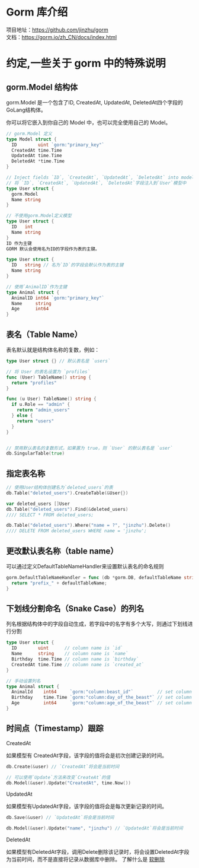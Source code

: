 # Gorm 库介绍
项目地址：https://github.com/jinzhu/gorm  
文档：https://gorm.io/zh_CN/docs/index.html

# 约定,一些关于 gorm 中的特殊说明
## gorm.Model 结构体
gorm.Model 是一个包含了ID, CreatedAt, UpdatedAt, DeletedAt四个字段的GoLang结构体。

你可以将它嵌入到你自己的 Model 中，也可以完全使用自己的 Model。
```go
// gorm.Model 定义
type Model struct {
  ID        uint `gorm:"primary_key"`
  CreatedAt time.Time
  UpdatedAt time.Time
  DeletedAt *time.Time
}
```
```go
// Inject fields `ID`, `CreatedAt`, `UpdatedAt`, `DeletedAt` into model `User`
// 将 `ID`, `CreatedAt`, `UpdatedAt`, `DeletedAt`字段注入到`User`模型中
type User struct {
  gorm.Model
  Name string
}
```
```go
// 不使用gorm.Model定义模型
type User struct {
  ID   int
  Name string
}
ID 作为主键
GORM 默认会使用名为ID的字段作为表的主键。

type User struct {
  ID   string // 名为`ID`的字段会默认作为表的主键
  Name string
}

// 使用`AnimalID`作为主键
type Animal struct {
  AnimalID int64 `gorm:"primary_key"`
  Name     string
  Age      int64
}
```
## 表名（Table Name）
表名默认就是结构体名称的复数，例如：
```go
type User struct {} // 默认表名是 `users`

// 将 User 的表名设置为 `profiles`
func (User) TableName() string {
  return "profiles"
}

func (u User) TableName() string {
  if u.Role == "admin" {
    return "admin_users"
  } else {
    return "users"
  }
}


// 禁用默认表名的复数形式，如果置为 true，则 `User` 的默认表名是 `user`
db.SingularTable(true)
```

## 指定表名称
```go
// 使用User结构体创建名为`deleted_users`的表
db.Table("deleted_users").CreateTable(&User{})

var deleted_users []User
db.Table("deleted_users").Find(&deleted_users)
//// SELECT * FROM deleted_users;

db.Table("deleted_users").Where("name = ?", "jinzhu").Delete()
//// DELETE FROM deleted_users WHERE name = 'jinzhu';
```

## 更改默认表名称（table name）
可以通过定义DefaultTableNameHandler来设置默认表名的命名规则
```go
gorm.DefaultTableNameHandler = func (db *gorm.DB, defaultTableName string) string  {
  return "prefix_" + defaultTableName;
}
```

## 下划线分割命名（Snake Case）的列名
列名根据结构体中的字段自动生成，若字段中的名字有多个大写，则通过下划线进行分割
```go
type User struct {
  ID        uint      // column name is `id`
  Name      string    // column name is `name`
  Birthday  time.Time // column name is `birthday`
  CreatedAt time.Time // column name is `created_at`
}

// 手动设置列名
type Animal struct {
  AnimalId    int64     `gorm:"column:beast_id"`         // set column name to `beast_id`
  Birthday    time.Time `gorm:"column:day_of_the_beast"` // set column name to `day_of_the_beast`
  Age         int64     `gorm:"column:age_of_the_beast"` // set column name to `age_of_the_beast`
}
```

## 时间点（Timestamp）跟踪

CreatedAt

如果模型有 CreatedAt字段，该字段的值将会是初次创建记录的时间。
```go
db.Create(&user) // `CreatedAt`将会是当前时间

// 可以使用`Update`方法来改变`CreateAt`的值
db.Model(&user).Update("CreatedAt", time.Now())
```
UpdatedAt

如果模型有UpdatedAt字段，该字段的值将会是每次更新记录的时间。
```go
db.Save(&user) // `UpdatedAt`将会是当前时间

db.Model(&user).Update("name", "jinzhu") // `UpdatedAt`将会是当前时间
```
DeletedAt

如果模型有DeletedAt字段，调用Delete删除该记录时，将会设置DeletedAt字段为当前时间，而不是直接将记录从数据库中删除。 了解什么是 [软删除](https://gorm.io/zh_CN/docs/delete.html#Soft-Delete)